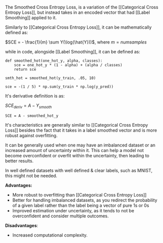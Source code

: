 The Smoothed Cross Entropy Loss, is a variation of the [[Categorical Cross Entropy Loss]], but instead takes in an encoded vector that had [[Label Smoothing]] applied to it.

Similarly to [[Categorical Cross Entropy Loss]], it can be mathematically defined as:

$SCE = - \frac{1}{m} \sum Y(\log(\hat{Y}))$, where $m = numsamples$

while in code, alongside [[Label Smoothing]], it can be defined as:

```
def smoothed_hot(one_hot_y, alpha, classes):
	sce = one_hot_y * (1 - alpha) + (alpha / classes)
	return sce

smth_hot = smoothed_hot(y_train, .05, 10)

sce = -(1 / 5) * np.sum(y_train * np.log(y_pred))
```

It's derivative definition is as:

$SCE_{deriv} = A - Y_{smooth}$

```
SCE = A - smoothed_hot_y
```

It's characteristics are generally similar to [[Categorical Cross Entropy Loss]] besides the fact that it takes in a label smoothed vector and is more robust against overfitting.

It can be generally used when one may have an imbalanced dataset or an increased amount of uncertainty within it. This can help a model not become overconfident or overfit within the uncertainty, then leading to better results. 

In well defined datasets with well defined & clear labels, such as MNIST, this might not be needed.

**Advantages:**
- More robust to overfitting than [[Categorical Cross Entropy Loss]]
- Better for handling imbalanced datasets, as you redirect the probability of a given label rather than the label being a vector of pure $1$s or $0$s
- Improved estimation under uncertainty, as it tends to not be overconfident and consider multiple outcomes.

**Disadvantages**:
- Increased computational complexity.